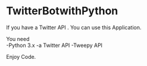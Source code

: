 # TwitterBotwithPython
 If you have a Twitter API . You can use this Application.

You need <br>
-Python 3.x
-a Twitter API
-Tweepy API

Enjoy Code.
